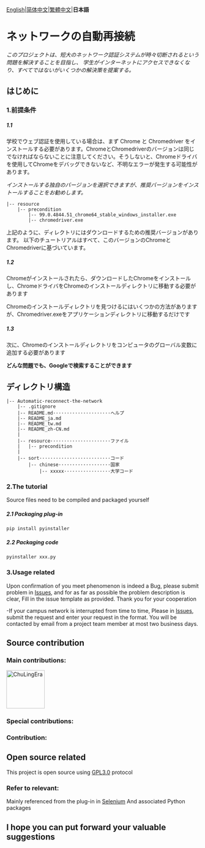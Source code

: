 [English](README.md)|[简体中文](README_zh-CN.md)|[繁體中文](README_tw.md)|**日本語**

# ネットワークの自動再接続
_このプロジェクトは、短大のネットワーク認証システムが時々切断されるという問題を解決することを目指し、
学生がインターネットにアクセスできなくなり、すべてではないがいくつかの解決策を提案する。_

## はじめに


### 1.前提条件

##### 1.1
学校でウェブ認証を使用している場合は、まず Chrome と Chromedriver をインストールする必要があります。ChromeとChromedriverのバージョンは同じでなければならないことに注意してください。そうしないと、Chromeドライバを使用してChromeをデバッグできないなど、不明なエラーが発生する可能性があります。

_インストールする独自のバージョンを選択できますが、推奨バージョンをインストールすることをお勧めします。_

```
|-- resource
    |-- precondition
        |-- 99.0.4844.51_chrome64_stable_windows_installer.exe
        |-- chromedriver.exe

```
上記のように、ディレクトリにはダウンロードするための推奨バージョンがあります。
以下のチュートリアルはすべて、このバージョンのChromeとChromedriverに基づいています。

##### 1.2
Chromeがインストールされたら、ダウンロードしたChromeをインストールし、ChromeドライバをChromeのインストールディレクトリに移動する必要があります

Chromeのインストールディレクトリを見つけるにはいくつかの方法がありますが、Chromedriver.exeをアプリケーションディレクトリに移動するだけです

##### 1.3
次に、Chromeのインストールディレクトリをコンピュータのグローバル変数に追加する必要があります

**どんな問題でも、Googleで検索することができます**

## ディレクトリ構造
```
|-- Automatic-reconnect-the-network
    |-- .gitignore
    |-- README.md·····················ヘルプ
    |-- README_ja.md
    |-- README_tw.md
    |-- README_zh-CN.md
    |
    |-- resource······················ファイル
    |   |-- precondition
    |
    |-- sort··························コード
        |-- chinese···················国家
            |-- xxxxx·················大学コード
```
### 2.The tutorial
Source files need to be compiled and packaged yourself

##### 2.1 Packaging plug-in
```
pip install pyinstaller
```
##### 2.2 Packaging code
```
pyinstaller xxx.py
```

### 3.Usage related

Upon confirmation of you meet phenomenon is indeed a Bug, please submit problem in [Issues](https://github.com/ChuLingEra/Automatic-reconnect-the-network/issues/new?assignees=&labels=&template=bug_report.md&title=), and for as far as possible the problem description is clear,
Fill in the issue template as provided. Thank you for your cooperation

-If your campus network is interrupted from time to time, Please in [Issues](https://github.com/ChuLingEra/Automatic-reconnect-the-network/issues/new?assignees=&labels=&template=feature_Request.md&title=), submit the request and enter your request in the format.
You will be contacted by email from a project team member at most two business days.

## Source contribution

### Main contributions:
<a href="https://github.com/ChuLingEra"><img src="https://avatars.githubusercontent.com/u/104434077?s=400" alt="ChuLingEra" width="100"></a>

### Special contributions:

### Contribution:

## Open source related
This project is open source using [GPL3.0](https://github.com/ChuLingEra/Automatic-reconnect-the-network/blob/master/LICENSE) protocol



### Refer to relevant:
Mainly referenced from the plug-in in [Selenium](https://www.selenium.dev/) And associated Python packages

## I hope you can put forward your valuable suggestions 